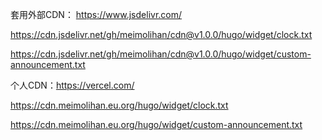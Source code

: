 套用外部CDN： https://www.jsdelivr.com/

https://cdn.jsdelivr.net/gh/meimolihan/cdn@v1.0.0/hugo/widget/clock.txt

https://cdn.jsdelivr.net/gh/meimolihan/cdn@v1.0.0/hugo/widget/custom-announcement.txt

个人CDN：https://vercel.com/

https://cdn.meimolihan.eu.org/hugo/widget/clock.txt

https://cdn.meimolihan.eu.org/hugo/widget/custom-announcement.txt
